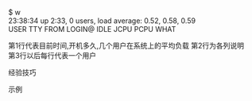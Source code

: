 $ w  
23:38:34 up  2:33,  0 users,  load average: 0.52, 0.58, 0.59  
USER     TTY      FROM             LOGIN@   IDLE   JCPU   PCPU WHAT  

第1行代表目前时间,开机多久,几个用户在系统上的平均负载
第2行为各列说明  
第3行以后每行代表一个用户  


经验技巧  



示例
